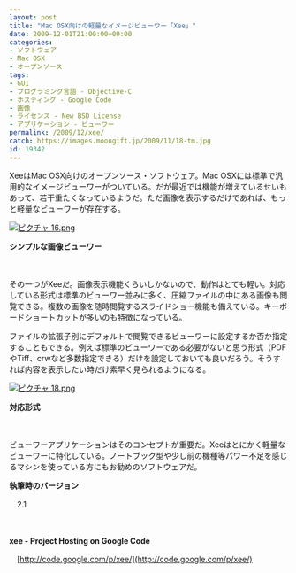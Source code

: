 ```yaml
---
layout: post
title: "Mac OSX向けの軽量なイメージビューワー「Xee」"
date: 2009-12-01T21:00:00+09:00
categories:
- ソフトウェア
- Mac OSX
- オープンソース
tags: 
- GUI
- プログラミング言語 - Objective-C
- ホスティング - Google Code
- 画像
- ライセンス - New BSD License
- アプリケーション - ビューワー
permalink: /2009/12/xee/
catch: https://images.moongift.jp/2009/11/18-tm.jpg
id: 19342
---
```

XeeはMac OSX向けのオープンソース・ソフトウェア。Mac OSXには標準で汎用的なイメージビューワーがついている。だが最近では機能が増えているせいもあって、若干重たくなっているようだ。ただ画像を表示するだけであれば、もっと軽量なビューワーが存在する。

  

[![ピクチャ 16.png](https://images.moongift.jp/2009/11/16-tm.jpg)](https://images.moongift.jp/2009/11/16.png)  
  
**シンプルな画像ビューワー**

  

　

  

その一つがXeeだ。画像表示機能くらいしかないので、動作はとても軽い。対応している形式は標準のビューワー並みに多く、圧縮ファイルの中にある画像も閲覧できる。複数の画像を随時閲覧するスライドショー機能も備えている。キーボードショートカットが多いのも特徴になっている。

  
  
<!--more-->

ファイルの拡張子別にデフォルトで閲覧できるビューワーに設定するか否か指定することもできる。例えば標準のビューワーである必要がないと思う形式（PDFやTiff、crwなど多数指定できる）だけを設定しておいても良いだろう。そうすれば内容を表示したい時だけ素早く見られるようになる。

  

[![ピクチャ 18.png](https://images.moongift.jp/2009/11/18-tm.jpg)](https://images.moongift.jp/2009/11/18.png)  
  
**対応形式**

  

　

  

ビューワーアプリケーションはそのコンセプトが重要だ。Xeeはとにかく軽量なビューワーに特化している。ノートブック型や少し前の機種等パワー不足を感じるマシンを使っている方にもお勧めのソフトウェアだ。

  

**執筆時のバージョン**  
  
　2.1

  

　

  

**xee - Project Hosting on Google Code**  
  
　[http://code.google.com/p/xee/](http://code.google.com/p/xee/)

  

